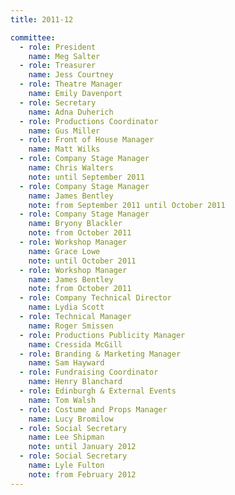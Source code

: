 ```yaml
---
title: 2011-12

committee:
  - role: President
    name: Meg Salter
  - role: Treasurer
    name: Jess Courtney
  - role: Theatre Manager
    name: Emily Davenport
  - role: Secretary
    name: Adna Duherich
  - role: Productions Coordinator
    name: Gus Miller
  - role: Front of House Manager
    name: Matt Wilks
  - role: Company Stage Manager
    name: Chris Walters
    note: until September 2011
  - role: Company Stage Manager
    name: James Bentley
    note: from September 2011 until October 2011
  - role: Company Stage Manager
    name: Bryony Blackler
    note: from October 2011
  - role: Workshop Manager
    name: Grace Lowe
    note: until October 2011
  - role: Workshop Manager
    name: James Bentley
    note: from October 2011
  - role: Company Technical Director
    name: Lydia Scott
  - role: Technical Manager
    name: Roger Smissen
  - role: Productions Publicity Manager
    name: Cressida McGill
  - role: Branding & Marketing Manager
    name: Sam Hayward
  - role: Fundraising Coordinator
    name: Henry Blanchard
  - role: Edinburgh & External Events
    name: Tom Walsh
  - role: Costume and Props Manager
    name: Lucy Bromilow
  - role: Social Secretary
    name: Lee Shipman
    note: until January 2012
  - role: Social Secretary
    name: Lyle Fulton
    note: from February 2012
---
```

